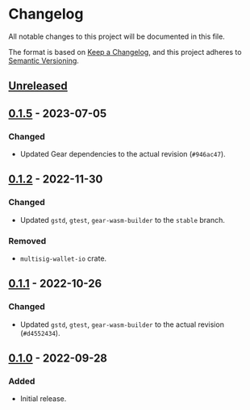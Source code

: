 # Changelog
All notable changes to this project will be documented in this file.

The format is based on [Keep a Changelog](https://keepachangelog.com/en/1.0.0/),
and this project adheres to [Semantic Versioning](https://semver.org/spec/v2.0.0.html).

## [Unreleased]

## [0.1.5] - 2023-07-05
### Changed
- Updated Gear dependencies to the actual revision (`#946ac47`).

## [0.1.2] - 2022-11-30
### Changed
- Updated `gstd`, `gtest`, `gear-wasm-builder` to the `stable` branch.
### Removed
- `multisig-wallet-io` crate.

## [0.1.1] - 2022-10-26
### Changed
- Updated `gstd`, `gtest`, `gear-wasm-builder` to the actual revision (`#d4552434`).

## [0.1.0] - 2022-09-28
### Added
- Initial release.

[Unreleased]: https://github.com/gear-dapps/multisig-wallet/compare/0.1.5...HEAD
[0.1.5]: https://github.com/gear-dapps/multisig-wallet/compare/0.1.2...0.1.5
[0.1.2]: https://github.com/gear-dapps/multisig-wallet/compare/0.1.1...0.1.2
[0.1.1]: https://github.com/gear-dapps/multisig-wallet/compare/0.1.0...0.1.1
[0.1.0]: https://github.com/gear-dapps/multisig-wallet/compare/59b2f7b...0.1.0
